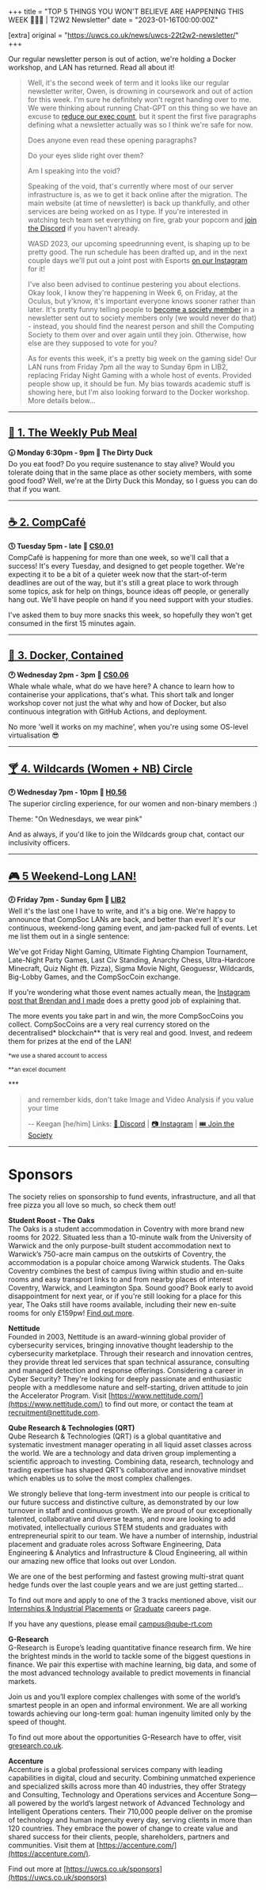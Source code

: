 +++
title = "TOP 5 THINGS YOU WON'T BELIEVE ARE HAPPENING THIS WEEK  🤯🤯🤯 | T2W2 Newsletter"
date = "2023-01-16T00:00:00Z"

[extra]
original = "https://uwcs.co.uk/news/uwcs-22t2w2-newsletter/"    
+++

<p data-block-key="sfd3i">Our regular newsletter person is out of action, we&#x27;re holding a Docker workshop, and LAN has returned. Read all about it!</p>

<!-- more -->

> Well, it's the second week of term and it looks like our regular newsletter writer, Owen, is drowning in coursework and out of action for this week. I'm sure he definitely won't regret handing over to me. We were thinking about running Chat-GPT on this thing so we have an excuse to [reduce our exec count](https://www.linkedin.com/feed/update/urn:li:activity:6931738441445478400), but it spent the first five paragraphs defining what a newsletter actually was so I think we're safe for now.
> 
> Does anyone even read these opening paragraphs?
> 
> Do your eyes slide right over them?
> 
> Am I speaking into the void?
> 
> Speaking of the void, that's currently where most of our server infrastructure is, as we to get it back online after the migration. The main website (at time of newsletter) is back up thankfully, and other services are being worked on as I type. If you're interested in watching tech team set everything on fire, grab your popcorn and [join the Discord](https://discord.gg/uwcs) if you haven't already.
> 
> WASD 2023, our upcoming speedrunning event, is shaping up to be pretty good. The run schedule has been drafted up, and in the next couple days we'll put out a joint post with Esports [on our Instagram](https://instagram.com/warwickcompsoc) for it!
> 
> I've also been advised to continue pestering you about elections. Okay look, I know they're happening in Week 6, on Friday, at the Oculus, but y'know, it's important everyone knows sooner rather than later. It's pretty funny telling people to [become a society member](https://www.warwicksu.com/societies-sports/societies/computing/#org-join) in a newsletter sent out to society members only (we would never do that) - instead, you should find the nearest person and shill the Computing Society to them over and over again until they join. Otherwise, how else are they supposed to vote for you?
> 
> As for events this week, it's a pretty big week on the gaming side! Our LAN runs from Friday 7pm all the way to Sunday 6pm in LIB2, replacing Friday Night Gaming with a whole host of events. Provided people show up, it should be fun. My bias towards academic stuff is showing here, but I'm also looking forward to the Docker workshop. More details below...
***

## **[🍔 1. The Weekly Pub Meal](https://uwcs.co.uk/events/pub-meal-22t2w2/)**
**🕡 Monday 6:30pm - 9pm  📍 The Dirty Duck**  
Do you eat food? Do you require sustenance to stay alive? Would you tolerate doing that in the same place as other society members, with some good food? Well, we're at the Dirty Duck this Monday, so I guess you can do that if you want.
***

## **[☕ 2. CompCafé](https://uwcs.co.uk/events/compcafe-22t2w2/)**
**🕔 Tuesday 5pm - late  📍 [CS0.01](https://campus.warwick.ac.uk/?cmsid=1557)**  
CompCafé is happening for more than one week, so we'll call that a success! It's every Tuesday, and designed to get people together. We're expecting it to be a bit of a quieter week now that the start-of-term deadlines are out of the way, but it's still a great place to work through some topics, ask for help on things, bounce ideas off people, or generally hang out. We'll have people on hand if you need support with your studies.

I've asked them to buy more snacks this week, so hopefully they won't get consumed in the first 15 minutes again.
***

## **[🐋 3. Docker, Contained](https://uwcs.co.uk/events/docker-talk/)**
**🕐 Wednesday 2pm - 3pm  📍 [CS0.06](https://campus.warwick.ac.uk/?cmsid=1560)**  
Whale whale whale, what do we have here? A chance to learn how to containerise your applications, that's what. This short talk and longer workshop cover not just the what why and how of Docker, but also continuous integration with GitHub Actions, and deployment.

No more 'well it works on my machine', when you're using some OS-level virtualisation 😎
***

## **[🍸 4. Wildcards (Women + NB) Circle](https://uwcs.co.uk/events/wildcards-circle/)**
**🕐 Wednesday 7pm - 10pm  📍 [H0.56](https://campus.warwick.ac.uk/?cmsid=532)**  
The superior circling experience, for our women and non-binary members :)

Theme: "On Wednesdays, we wear pink"

And as always, if you'd like to join the Wildcards group chat, contact our inclusivity officers.
***

## **[🎮 5 Weekend-Long LAN!](https://uwcs.co.uk/events/lan-party-22-t2/)**
**🕖 Friday 7pm - Sunday 6pm  📍 [LIB2](https://campus.warwick.ac.uk/?cmsid=5753)**  
Well it's the last one I have to write, and it's a big one. We're happy to announce that CompSoc LANs are back, and better than ever! It's our continuous, weekend-long gaming event, and jam-packed full of events. Let me list them out in a single sentence:

We've got Friday Night Gaming, Ultimate Fighting Champion Tournament, Late-Night Party Games, Last Civ Standing, Anarchy Chess, Ultra-Hardcore Minecraft, Quiz Night (ft. Pizza), Sigma Movie Night, Geoguessr, Wildcards, Big-Lobby Games, and the CompSocCoin exchange.

If you're wondering what those event names actually mean, the [Instagram post that Brendan and I made](https://www.instagram.com/p/CncTCy2tui1/) does a pretty good job of explaining that.

The more events you take part in and win, the more CompSocCoins you collect. CompSocCoins are a very real currency stored on the decentralised* blockchain** that is very real and good. Invest, and redeem them for prizes at the end of the LAN!
<p><sub>*we use a shared account to access</sub></p>
<p><sub>**an excel document</sub></p>
***

> and remember kids, don't take Image and Video Analysis if you value your time
> 
> -- Keegan \[he/him\]
Links: [💬 Discord](https://discord.uwcs.co.uk/) | [📷 Instagram](https://www.instagram.com/warwickcompsoc/) | [🎟️ Join the Society](https://www.warwicksu.com/societies-sports/societies/computing/)

***
# Sponsors
The society relies on sponsorship to fund events, infrastructure, and all that free pizza you all love so much, so check them out!

**Student Roost - The Oaks**  
The Oaks is a student accommodation in Coventry with more brand new rooms for 2022. Situated less than a 10-minute walk from the University of Warwick and the only purpose-built student accommodation next to Warwick’s 750-acre main campus on the outskirts of Coventry, the accommodation is a popular choice among Warwick students. The Oaks Coventry combines the best of campus living within studio and en-suite rooms and easy transport links to and from nearby places of interest Coventry, Warwick, and Leamington Spa. Sound good? Book early to avoid disappointment for next year, or if you're still looking for a place for this year, The Oaks still have rooms available, including their new en-suite rooms for only £159pw! [Find out more](https://www.studentroost.co.uk/locations/warwick/the-oaks).


**Nettitude**  
Founded in 2003, Nettitude is an award-winning global provider of cybersecurity services, bringing innovative thought leadership to the cybersecurity marketplace. Through their research and innovation centres, they provide threat led services that span technical assurance, consulting and managed detection and response offerings. Considering a career in Cyber Security?  They're looking for deeply passionate and enthusiastic people with a meddlesome nature and self-starting, driven attitude to join the Accelerator Program. Visit [https://www.nettitude.com/](https://www.nettitude.com/) to find out more, or contact the team at recruitment@nettitude.com.

**Qube Research & Technologies (QRT)**  
Qube Research & Technologies (QRT) is a global quantitative and systematic investment manager operating in all liquid asset classes across the world. We are a technology and data driven group implementing a scientific approach to investing. Combining data, research, technology and trading expertise has shaped QRT’s collaborative and innovative mindset which enables us to solve the most complex challenges.

We strongly believe that long-term investment into our people is critical to our future success and distinctive culture, as demonstrated by our low turnover in staff and continuous growth. We are proud of our exceptionally talented, collaborative and diverse teams, and now are looking to add motivated, intellectually curious STEM students and graduates with entrepreneurial spirit to our team. We have a number of internship, industrial placement and graduate roles across Software Engineering, Data Engineering & Analytics and Infrastructure & Cloud Engineering, all within our amazing new office that looks out over London.  

We are one of the best performing and fastest growing multi-strat quant hedge funds over the last couple years and we are just getting started…

To find out more and apply to one of the 3 tracks mentioned above, visit our [Internships & Industrial Placements](https://www.qube-rt.com/careers/intern-opportunities/) or [Graduate](https://www.qube-rt.com/careers/graduate-opportunities/) careers page.

If you have any questions, please email campus@qube-rt.com

**G-Research**  
G-Research is Europe’s leading quantitative finance research firm. We hire the brightest minds in the world to tackle some of the biggest questions in finance. We pair this expertise with machine learning, big data, and some of the most advanced technology available to predict movements in financial markets.

Join us and you’ll explore complex challenges with some of the world’s smartest people in an open and informal environment. We are all working towards achieving our long-term goal: human ingenuity limited only by the speed of thought.

To find out more about the opportunities G-Research have to offer, visit [gresearch.co.uk](https://gresearch.co.uk).

**Accenture**  
Accenture is a global professional services company with leading capabilities in digital, cloud and security. Combining unmatched experience and specialized skills across more than 40 industries, they offer Strategy and Consulting, Technology and Operations services and Accenture Song—all powered by the world’s largest network of Advanced Technology and Intelligent Operations centers. Their 710,000 people deliver on the promise of technology and human ingenuity every day, serving clients in more than 120 countries. They embrace the power of change to create value and shared success for their clients, people, shareholders, partners and communities. Visit them at [https://accenture.com/](https://accenture.com/).

Find out more at [https://uwcs.co.uk/sponsors](https://uwcs.co.uk/sponsors)
